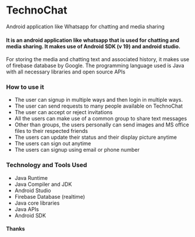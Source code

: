 # TechnoChat
Android application like Whatsapp for chatting and media sharing

#### It is an android application like whatsapp that is used for chatting and media sharing. It makes use of Android SDK (v 19) and android studio.
For storing the media and chatting text and associated history, it makes use of firebase database by Google. The programming language used is Java with all necessary libraries and open source APIs

### How to use it
- The user can signup in multiple ways and then login in multiple ways.
- The user can send requests to many people available on TechnoChat
- The user can accept or reject invitations
- All the users can make use of a common group to share text messages
- Other than groups, the users personally can send images and MS office files to their respected friends
- The users can update their status and their display picture anytime
- The users can sign out anytime
- The users can signup using email or phone number

### Technology and Tools Used
- Java Runtime
- Java Compiler and JDK
- Android Studio
- Firebase Database (realtime)
- Java core libraries
- Java APIs
- Android SDK

#### Thanks

